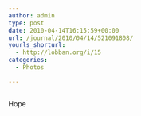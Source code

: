 ```yaml
---
author: admin
type: post
date: 2010-04-14T16:15:59+00:00
url: /journal/2010/04/14/521091808/
yourls_shorturl:
  - http://lobban.org/i/15
categories:
  - Photos

---
```

<div class="figure">
  <img src="http://andy.lobban.org/photo/1280/521091808/1/tumblr_l0vjunLFmD1qzrl7b" alt="" />
</div>

Hope
